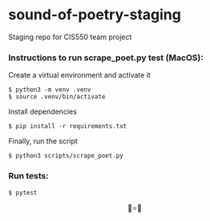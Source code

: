 # sound-of-poetry-staging
Staging repo for CIS550 team project

### Instructions to run scrape_poet.py test (MacOS):

Create a virtual environment and activate it
```shell
$ python3 -m venv .venv
$ source .venv/bin/activate
```

Install dependencies
```shell
$ pip install -r requirements.txt
```

Finally, run the script
```shell
$ python3 scripts/scrape_poet.py
```

### Run tests:
```shell
$ pytest
```

<div align="center">🐻⭐🍎️</div>

